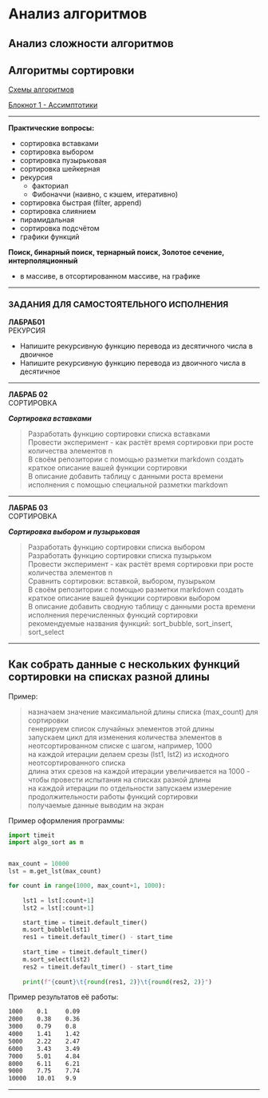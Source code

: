 # Анализ алгоритмов

## Анализ сложности алгоритмов

## Алгоритмы сортировки  

[Схемы алгоритмов](https://jamboard.google.com/d/1olktw4v8ZJbPNJQAhofzNWkwG8RRgzYtAhgQvSSJM4o/edit?usp=sharing)  

[Блокнот 1 - Ассимптотики](https://colab.research.google.com/drive/1Cwn_ZQjUEmln24_cfNLlTJ9AF8bZ0OOX?usp=sharing)  

---  

**Практические вопросы:**  

- сортировка вставками  
- сортировка выбором  
- сортировка пузырьковая  
- сортировка шейкерная  
- рекурсия  
  - факториал  
  - Фибоначчи (наивно, с кэшем, итеративно)  
- сортировка быстрая (filter, append)  
- сортировка слиянием  
- пирамидальная  
- сортировка подсчётом  
- графики функций  

**Поиск, бинарный поиск, тернарный поиск, Золотое сечение, интерполяционный**  

- в массиве, в отсортированном массиве, на графике  

---  

### ЗАДАНИЯ ДЛЯ САМОСТОЯТЕЛЬНОГО ИСПОЛНЕНИЯ  

**ЛАБРАБ01**  
РЕКУРСИЯ  

- Напишите рекурсивную функцию перевода из десятичного числа в двоичное  
- Напишите рекурсивную функцию перевода из двоичного числа в десятичное  

---  

**ЛАБРАБ 02**  
СОРТИРОВКА  

***Сортировка вставками***  

> Разработать функцию сортировки списка вставками  
> Провести эксперимент - как растёт время сортировки при росте количества элементов n  
> В своём репозитории с помощью разметки markdown создать краткое описание вашей функции сортировки  
> В описание добавить таблицу с данными роста времени исполнения с помощью специальной разметки markdown

---  

**ЛАБРАБ 03**  
СОРТИРОВКА  

***Сортировка выбором и пузырьковая***  

> Разработать функцию сортировки списка выбором  
> Разработать функцию сортировки списка пузырьком  
> Провести эксперимент - как растёт время сортировки при росте количества элементов n  
> Сравнить сортировки: вставкой, выбором, пузырьком  
> В своём репозитории с помощью разметки markdown создать краткое описание вашей функции сортировки выбором  
> В описание добавить сводную таблицу с данными роста времени исполнения перечисленных функций сортировки  
> рекомендуемые названия функций: sort_bubble, sort_insert, sort_select  

---  

## Как собрать данные с нескольких функций сортировки на списках разной длины

Пример:  
> назначаем значение максимальной длины списка (max_count) для сортировки  
> генерируем список случайных элементов этой длины  
> запускаем цикл для изменения количества элементов в неотсортированном списке с шагом, например, 1000  
> на каждой итерации делаем срезы (lst1, lst2) из исходного неотсортированного списка  
> длина этих срезов на каждой итерации увеличивается на 1000 - чтобы провести испытания на списках разной длины  
> на каждой итерации по отдельности запускаем измерение продолжительности работы функций сортировки  
> получаемые данные выводим на экран  

Пример оформления программы:  

```py
import timeit 
import algo_sort as m


max_count = 10000
lst = m.get_lst(max_count)

for count in range(1000, max_count+1, 1000):
    
    lst1 = lst[:count+1]
    lst2 = lst[:count+1]

    start_time = timeit.default_timer() 
    m.sort_bubble(lst1)
    res1 = timeit.default_timer() - start_time
    
    start_time = timeit.default_timer() 
    m.sort_select(lst2)
    res2 = timeit.default_timer() - start_time
    
    print(f"{count}\t{round(res1, 2)}\t{round(res2, 2)}")
```

Пример результатов её работы:  

```txt
1000    0.1     0.09
2000    0.38    0.36
3000    0.79    0.8
4000    1.41    1.42
5000    2.22    2.47
6000    3.43    3.49
7000    5.01    4.84
8000    6.11    6.21
9000    7.75    7.74
10000   10.01   9.9
```

---
